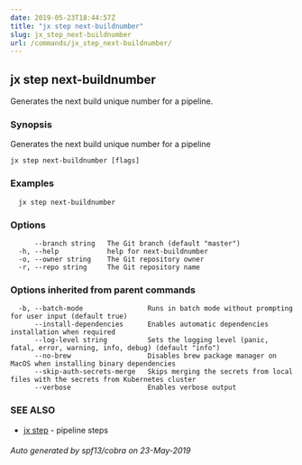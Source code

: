 ```yaml
---
date: 2019-05-23T18:44:57Z
title: "jx step next-buildnumber"
slug: jx_step_next-buildnumber
url: /commands/jx_step_next-buildnumber/
---
```

## jx step next-buildnumber

Generates the next build unique number for a pipeline.

### Synopsis

Generates the next build unique number for a pipeline

```
jx step next-buildnumber [flags]
```

### Examples

```
  jx step next-buildnumber
```

### Options

```
      --branch string   The Git branch (default "master")
  -h, --help            help for next-buildnumber
  -o, --owner string    The Git repository owner
  -r, --repo string     The Git repository name
```

### Options inherited from parent commands

```
  -b, --batch-mode                Runs in batch mode without prompting for user input (default true)
      --install-dependencies      Enables automatic dependencies installation when required
      --log-level string          Sets the logging level (panic, fatal, error, warning, info, debug) (default "info")
      --no-brew                   Disables brew package manager on MacOS when installing binary dependencies
      --skip-auth-secrets-merge   Skips merging the secrets from local files with the secrets from Kubernetes cluster
      --verbose                   Enables verbose output
```

### SEE ALSO

* [jx step](/commands/jx_step/)	 - pipeline steps

###### Auto generated by spf13/cobra on 23-May-2019
